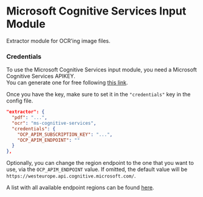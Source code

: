 # Microsoft Cognitive Services Input Module

Extractor module for OCR'ing image files.

### Credentials

To use the Microsoft Cognitive Services input module, you need a Microsoft Cognitive Services APIKEY.  
You can generate one for free following [this link](https://portal.azure.com/#blade/HubsExtension/BrowseResourceBlade/resourceType/Microsoft.CognitiveServices%2Faccounts).

Once you have the key, make sure to set it in the `"credentials"` key in the config file.

  ```json
  "extractor": {
    "pdf": "...",
    "ocr": "ms-cognitive-services",
    "credentials": {
      "OCP_APIM_SUBSCRIPTION_KEY": "...",
      "OCP_APIM_ENDPOINT": ""
    }
  },
  ```

Optionally, you can change the region endpoint to the one that you want to use, via the `OCP_APIM_ENDPOINT` value. If omitted, the default value will be `https://westeurope.api.cognitive.microsoft.com/`.

A list with all available endpoint regions can be found [here](https://westus.dev.cognitive.microsoft.com/docs/services/5adf991815e1060e6355ad44/operations/2afb498089f74080d7ef85eb).
